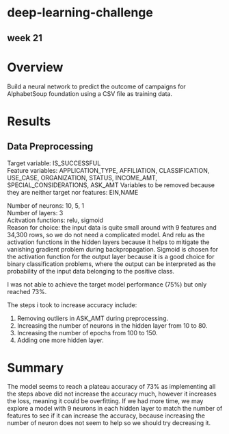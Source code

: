 # deep-learning-challenge
## week 21
# Overview  
Build a neural network to predict the outcome of campaigns for AlphabetSoup foundation using a CSV file as training data.  

# Results  
## Data Preprocessing  
Target variable: IS_SUCCESSFUL  
Feature variables: APPLICATION_TYPE, AFFILIATION, CLASSIFICATION, USE_CASE, ORGANIZATION, STATUS, INCOME_AMT, SPECIAL_CONSIDERATIONS, ASK_AMT
Variables to be removed because they are neither target nor features: EIN,NAME  

Number of neurons: 10, 5, 1  
Number of layers: 3  
Acitvation functions: relu, sigmoid  
Reason for choice: the input data is quite small around with 9 features and 34,300 rows, so we do not need a complicated model. And relu as the activation functions in the hidden layers because it helps to mitigate the vanishing gradient problem during backpropagation. Sigmoid is chosen for the activation function for the output layer because it is a good choice for binary classification problems, where the output can be interpreted as the probability of the input data belonging to the positive class.

I was not able to achieve the target model performance (75%) but only reached 73%.  

The steps i took to increase accuracy include:
<ol>
 <li>Removing outliers in ASK_AMT during preprocessing.</li>
 <li>Increasing the number of neurons in the hidden layer from 10 to 80.</li>
 <li>Increasing the number of epochs from 100 to 150.</li>
 <li>Adding one more hidden layer.</li>
</ol>

# Summary  
The model seems to reach a plateau accuracy of 73% as implementing all the steps above did not increase the accuracy much, however it increases the loss, meaning it could be overfitting. If we had more time, we may explore a model with 9 neurons in each hidden layer to match the number of features to see if it can increase the accuracy, because increasing the number of neuron does not seem to help so we should try decreasing it.
